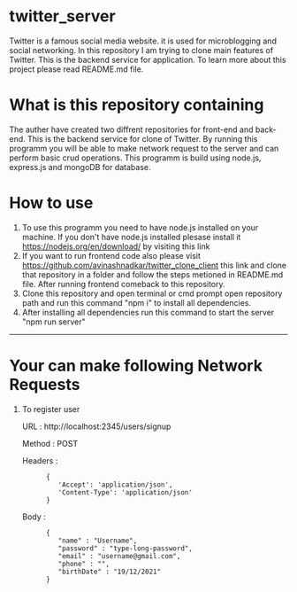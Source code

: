 # twitter_server
Twitter is a famous social media website. it is used for microblogging and social networking. In this repository I am trying to clone main features of Twitter. This is the backend service for application. To learn more about this project please read README.md file.

# What is this repository containing 
The auther have created two diffrent repositories for front-end and back-end. This is the backend service for clone of Twitter. By running this programm you will be able to make network request to the server and can perform basic crud operations. This programm is build using node.js, express.js and mongoDB for database. 

# How to use 
1) To use this programm you need to have node.js installed on your machine. If you don't have node.js installed plesase install it https://nodejs.org/en/download/ by visiting this link
2) If you want to run frontend code also please visit https://github.com/avinashnadkar/twitter_clone_client this link and clone that repository in a folder and follow the steps metioned in README.md file. After running frontend comeback to this repository.
3) Clone this repository and open terminal or cmd prompt open repository path and run this command "npm i" to install all dependencies.
4) After installing all dependencies run this command to start the server "npm run server"

-----

# Your can make following Network Requests
  1) To register user
  
      URL : http://localhost:2345/users/signup 
      
      Method : POST
      
      Headers : 
      
               {
                  'Accept': 'application/json',
                  'Content-Type': 'application/json'   
               }
               
      Body :   
      
               {      
                  "name" : "Username",                  
                  "password" : "type-long-password",              
                  "email" : "username@gmail.com",                  
                  "phone" : "",                  
                  "birthDate" : "19/12/2021"                  
               }


